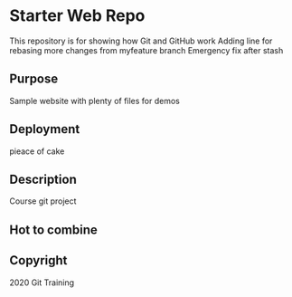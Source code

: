 # Starter Web Repo

This repository is for showing how Git and GitHub work
Adding line for rebasing
more changes from  myfeature branch
Emergency fix after stash

## Purpose

Sample website with plenty of files for demos

## Deployment

pieace of cake

## Description

Course git project

## Hot to combine


## Copyright

2020 Git Training
